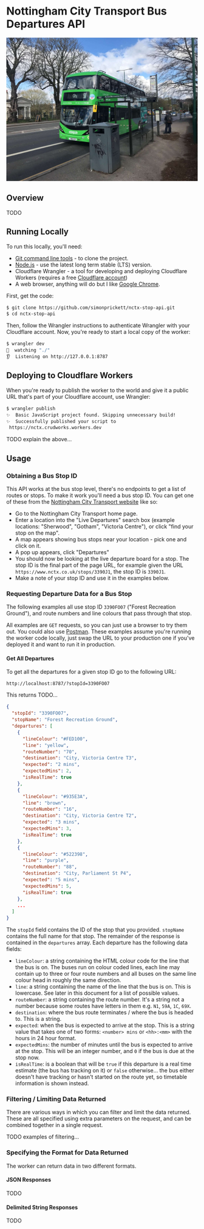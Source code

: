 # Nottingham City Transport Bus Departures API

![Nottingham City Transport Bus at Forest Recreation Ground](bus_at_forest_rec.jpg)


## Overview

TODO

## Running Locally

To run this locally, you'll need:

* [Git command line tools](https://git-scm.com/downloads) - to clone the project.
* [Node.js](https://nodejs.org/en/download/) - use the latest long term stable (LTS) version.
* Cloudflare Wrangler - a tool for developing and deploying Cloudflare Workers (requires a free [Cloudflare account](https://www.cloudflare.com/))
* A web browser, anything will do but I like [Google Chrome](https://www.google.com/chrome/).

First, get the code:

```bash
$ git clone https://github.com/simonprickett/nctx-stop-api.git
$ cd nctx-stop-api
```

Then, follow the Wrangler instructions to authenticate Wrangler with your Cloudflare account.  Now, you're ready to start a local copy of the worker:

```bash
$ wrangler dev
💁  watching "./"
👂  Listening on http://127.0.0.1:8787
```

## Deploying to Cloudflare Workers

When you're ready to publish the worker to the world and give it a public URL that's part of your Cloudflare account, use Wrangler:

```bash
$ wrangler publish
✨  Basic JavaScript project found. Skipping unnecessary build!
✨  Successfully published your script to
 https://nctx.crudworks.workers.dev
```

TODO explain the above...

## Usage

### Obtaining a Bus Stop ID

This API works  at the bus stop level, there's no endpoints to get a list of routes or stops.  To make it work you'll need a bus stop ID.  You can get one of these from the [Nottingham City Transport website](https://www.nctx.co.uk/) like so:

* Go to the Nottingham City Transport home page.
* Enter a location into the "Live Departures" search box (example locations: "Sherwood", "Gotham", "Victoria Centre"), or click "find your stop on the map".
* A map appears showing bus stops near your location - pick one and click on it.
* A pop up appears, click "Departures"
* You should now be looking at the live departure board for a stop.  The stop ID is the final part of the page URL, for example given the URL `https://www.nctx.co.uk/stops/3390J1`, the stop ID is `3390J1`.
* Make a note of your stop ID and use it in the examples below. 

### Requesting Departure Data for a Bus Stop

The following examples all use stop ID `3390FO07` ("Forest Recreation Ground"), and route numbers and line colours that pass through that stop.

All examples are `GET` requests, so you can just use a browser to try them out.  You could also use [Postman](https://www.postman.com/).  These examples assume you're running the worker code locally, just swap the URL to your production one if you've deployed it and want to run it in production.

#### Get All Departures

To get all the departures for a given stop ID go to the following URL:

```
http://localhost:8787/?stopId=3390FO07
```

This returns TODO...

```json
{
  "stopId": "3390FO07",
  "stopName": "Forest Recreation Ground",
  "departures": [
    {
      "lineColour": "#FED100",
      "line": "yellow",
      "routeNumber": "70",
      "destination": "City, Victoria Centre T3",
      "expected": "2 mins",
      "expectedMins": 2,
      "isRealTime": true
    },
    {
      "lineColour": "#935E3A",
      "line": "brown",
      "routeNumber": "16",
      "destination": "City, Victoria Centre T2",
      "expected": "3 mins",
      "expectedMins": 3,
      "isRealTime": true
    },
    {
      "lineColour": "#522398",
      "line": "purple",
      "routeNumber": "88",
      "destination": "City, Parliament St P4",
      "expected": "5 mins",
      "expectedMins": 5,
      "isRealTime": true
    },
    ...
  ]
}
```

The `stopId` field contains the ID of the stop that you provided.  `stopName` contains the full name for that stop.  The remainder of the response is contained in the `departures` array.  Each departure has the following data fields:

* `lineColour`: a string containing the HTML colour code for the line that the bus is on.  The buses run on colour coded lines, each line may contain up to three or four route numbers and all buses on the same line colour head in roughly the same direction.
* `line`: a string containing the name of the line that the bus is on.  This is lowercase.  See later in this document for a list of possible values.
* `routeNumber`: a string containing the route number.  It's a string not a number because some routes have letters in them e.g. `N1`, `59A`, `1C`, `69X`.
* `destination`: where the bus route terminates / where the bus is headed to.  This is a string.
* `expected`: when the bus is expected to arrive at the stop.  This is a string value that takes one of two forms: `<number> mins` or `<hh>:<mm>` with the hours in 24 hour format.
* `expectedMins`: the number of minutes until the bus is expected to arrive at the stop.  This will be an integer number, and `0` if the bus is due at the stop now.
* `isRealTime`: is a boolean that will be `true` if this departure is a real time estimate (the bus has tracking on it) or `false` otherwise... the bus either doesn't have tracking or hasn't started on the route yet, so timetable information is shown instead.

### Filtering / Limiting Data Returned

There are various ways in which you can filter and limit the data returned.  These are all specified using extra parameters on the request, and can be combined together in a single request.

TODO examples of filtering...

### Specifying the Format for Data Returned

The worker can return data in two different formats.

#### JSON Responses

TODO

#### Delimited String Responses

TODO
